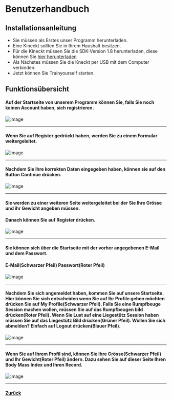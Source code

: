 # Benutzerhandbuch

## Installationsanleitung 

* Sie müssen als Erstes unser Programm herunterladen. 
* Eine Kineckt sollten Sie in Ihrem Haushalt besitzen.
* Für die Kineckt müssen Sie die SDK-Version 1.8 herunterladen, diese können Sie [hier herunterladen](https://www.microsoft.com/en-us/download/details.aspx?id=40278)
* Als Nächstes müssen Sie die Kneckt per USB mit dem Computer verbinden. 
* Jetzt können Sie Trainyourself starten.
## Funktionsübersicht

#### Auf der Startseite von unserem Programm können Sie, falls Sie noch keinen Account haben, sich registrieren. 

![image](https://cloud.githubusercontent.com/assets/25527030/26146548/d8bab0e8-3af0-11e7-9091-1fe96ae0b312.png)

---

#### Wenn Sie auf Register gedrückt haben, werden Sie zu einem Formular weitergeleitet. 

![image](https://cloud.githubusercontent.com/assets/25527030/26146832/dae6692e-3af1-11e7-9b5b-1f5bf25a48c5.png)

---

#### Nachdem Sie Ihre korrekten Daten eingegeben haben, können sie auf den Button Continue drücken. 

![image](https://cloud.githubusercontent.com/assets/25527030/26146922/21b22fd2-3af2-11e7-930f-458f97566bf2.png)

---

#### Sie werden zu einer weiteren Seite weitergeleitet bei der Sie Ihre Grösse und ihr Gewicht angeben müssen.

#### Danach können Sie auf Register drücken.

![image](https://cloud.githubusercontent.com/assets/25527030/26147419/cc83de82-3af3-11e7-9e44-2f6fb5a3008f.png)

---

#### Sie können sich über die Startseite mit der vorher angegebenen E-Mail und dem Passwort. 

#### E-Mail(Schwarzer Pfeil) Passwort(Roter Pfeil)

![image](https://cloud.githubusercontent.com/assets/25527030/26150333/45b6b50e-3afe-11e7-9416-89dce568e9d3.png)

---

#### Nachdem Sie sich angemeldet haben, kommen Sie auf unsere Startseite. Hier können Sie sich entscheiden wenn Sie auf Ihr Profile gehen möchten drücken Sie auf My Profile(Schwarzer Pfeil). Falls Sie eine Rumpfbeuge Session machen wollen, müssen Sie auf das Rumpfbeugen bild drücken(Roter Pfeil). Wenn Sie Lust auf eine Liegestütz Session haben müssen Sie auf das Liegestütz Bild drücken(Grüner Pfeil). Wollen Sie sich abmelden? Einfach auf Logout drücken(Blauer Pfeil).

![image](https://cloud.githubusercontent.com/assets/25527030/26151152/bf6d9658-3b01-11e7-9f7f-64a7be1e9775.png)

---

#### Wenn Sie auf Ihrem Profil sind, können Sie Ihre Grösse(Schwarzer Pfeil) und Ihr Gewicht(Roter Pfeil) ändern. Dazu sehen Sie auf dieser Seite Ihren Body Mass Index und Ihren Record. 

![image](https://cloud.githubusercontent.com/assets/25527030/26151475/5fc73c52-3b03-11e7-8f45-a6e096f366ed.png)

---



  #### [Zurück](../README.md)

